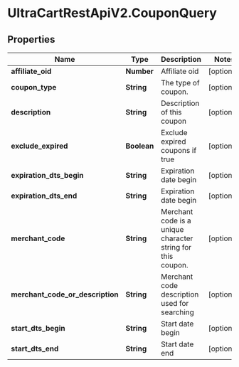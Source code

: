 # UltraCartRestApiV2.CouponQuery

## Properties
Name | Type | Description | Notes
------------ | ------------- | ------------- | -------------
**affiliate_oid** | **Number** | Affiliate oid | [optional] 
**coupon_type** | **String** | The type of coupon. | [optional] 
**description** | **String** | Description of this coupon | [optional] 
**exclude_expired** | **Boolean** | Exclude expired coupons if true | [optional] 
**expiration_dts_begin** | **String** | Expiration date begin | [optional] 
**expiration_dts_end** | **String** | Expiration date begin | [optional] 
**merchant_code** | **String** | Merchant code is a unique character string for this coupon. | [optional] 
**merchant_code_or_description** | **String** | Merchant code description used for searching | [optional] 
**start_dts_begin** | **String** | Start date begin | [optional] 
**start_dts_end** | **String** | Start date end | [optional] 


